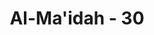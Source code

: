 ---
title: "Al-Ma'idah - 30"
no: 30
arabic_no: ٣٠
ayah: فَطَوَّعَتْ لَهٗ نَفْسُهٗ قَتْلَ اَخِيْهِ فَقَتَلَهٗ فَاَصْبَحَ مِنَ الْخٰسِرِيْنَ 
translation: "Maka nafsu (Qabil) mendorongnya untuk membunuh saudaranya, kemudian dia pun (benar-benar) membunuhnya, maka jadilah dia termasuk orang yang rugi."
tafsir: "Pada mulanya Qabil takut membunuh Habil, tetapi hawa nafsu amarahnya selalu mendorong dan memperdayakannya, sehingga timbullah keberanian untuk membunuh saudaranya dan dilaksanakanlah niatnya tanpa memikirkan akibatnya. Setelah hal itu benar-benar terjadi, maka sebagai akibatnya Qabil menjadi orang yang rugi di dunia dan di akhirat. Di dunia ia rugi karena membunuh saudaranya yang saleh dan takwa. Dan di akhirat ia akan rugi karena tidak akan memperoleh nikmat akhirat yang disediakan bagi orang-orang muttaqin.\n\nImam as-Suddi meriwayatkan dari Ibnu Abbas, dari Murrah bin Abdillah, dan dari beberapa sahabat Nabi Muhammad saw bahwa Qabil setelah teperdaya oleh hawa nafsunya dan bertekad membunuh saudaranya, ia mencari Habil dan menemukannya di atas gunung sedang menggembala kambing, tapi ia sedang tidur, maka Qabil mengambil batu besar lalu ditimpakan kepadanya di sebuah tempat yang terbuka bernama Arak."
---